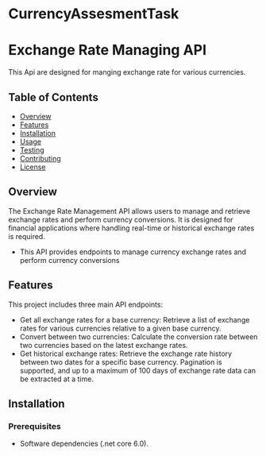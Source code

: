 # CurrencyAssesmentTask
# Exchange Rate Managing API
This Api are designed for manging exchange rate for various currencies.  

## Table of Contents

- [Overview](#overview)
- [Features](#features)
- [Installation](#installation)
- [Usage](#usage)
- [Testing](#testing)
- [Contributing](#contributing)
- [License](#license)

## Overview

The Exchange Rate Management API allows users to manage and retrieve exchange rates and perform currency conversions. It is designed for financial applications where handling real-time or historical exchange rates is required.

- This API provides endpoints to manage currency exchange rates and perform currency conversions


## Features
This project includes three main API endpoints:

- Get all exchange rates for a base currency: Retrieve a list of exchange rates for various currencies relative to a given base currency.
- Convert between two currencies: Calculate the conversion rate between two currencies based on the latest exchange rates.
- Get historical exchange rates: Retrieve the exchange rate history between two dates for a specific base currency. Pagination is supported, and up to a maximum of 100 days of exchange rate data can be extracted at a time.

## Installation

### Prerequisites
- Software dependencies (.net core 6.0).
